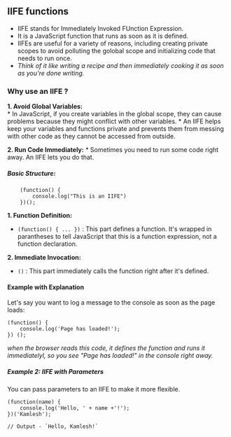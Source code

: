 ## IIFE functions
* IIFE stands for Immediately Invoked FUnction Expression.
* It is a JavaScript function that runs as soon as it is defined.
* IIFEs are useful for a variety of reasons, including creating private scopes to avoid polluting the golobal scope and initializing code that needs to run once.
* *Think of it like writing a recipe and then immediately cooking it as soon as you're done writing.*

### Why use an IIFE ?
**1. Avoid Global Variables:**  
    * In JavaScript, if you create variables in the global scope, they can cause problems because they might conflict with other variables.
    * An IIFE helps keep your variables and functions private and prevents them from messing with other code as they cannot be accessed from outside.

 **2. Run Code Immediately:**
    * Sometimes you need to run some code right away. An IIFE lets you do that.   

##### Basic Structure:

        (function() {
            console.log("This is an IIFE")
        })();    

**1. Function Definition:**  
* `(function() { ... })` : This part defines a function. It's wrapped in parantheses to tell JavaScript that this is a function expression, not a function declaration.

**2. Immediate Invocation:** 
 * `()` : This part immediately calls the function right after it's defined.

#### Example with Explanation

Let's say you want to log a message to the console as soon as the page loads:

    (function() {
        console.log('Page has loaded!');
    }) ();

*when the browser reads this code, it defines the function and runs it immediatelyl, so you see "Page has loaded!" in the console right away.*    

##### Example 2: IIFE with Parameters

You can pass parameters to an IIFE to make it more flexible.

    (function(name) {
        console.log('Hello, ' + name +'!');
    })('Kamlesh');

    // Output - `Hello, Kamlesh!`